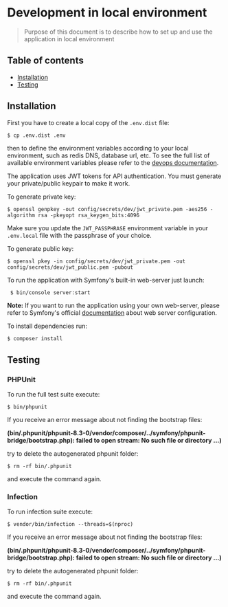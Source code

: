 # Development in local environment

> Purpose of this document is to describe how to set up and use the application in local environment

## Table of contents

- [Installation](#installation)
- [Testing](#testing)

## Installation

First you have to create a local copy of the `.env.dist` file:

```bash
$ cp .env.dist .env
```

then to define the environment variables according to your local environment, such as redis DNS, database url, etc. 
To see the full list of available environment variables please refer to the [devops documentation](devops-documentation.md).

The application uses JWT tokens for API authentication. You must generate your private/public keypair to make it work.

To generate private key:

```shell script
$ openssl genpkey -out config/secrets/dev/jwt_private.pem -aes256 -algorithm rsa -pkeyopt rsa_keygen_bits:4096
```

Make sure you update the `JWT_PASSPHRASE` environment variable in your `.env.local` file with the passphrase of your choice.

To generate public key:

```shell script
$ openssl pkey -in config/secrets/dev/jwt_private.pem -out config/secrets/dev/jwt_public.pem -pubout
```

To run the application with Symfony's built-in web-server just launch:

```shell script
 $ bin/console server:start
```

**Note:** If you want to run the application using your own web-server, please refer to Symfony's official [documentation](https://symfony.com/doc/current/setup/web_server_configuration.html) about web server configuration.

To install dependencies run:

```shell script
$ composer install
```

## Testing

### PHPUnit

To run the full test suite execute:

```shell script
$ bin/phpunit
```

If you receive an error message about not finding the bootstrap files:

__(bin/.phpunit/phpunit-8.3-0/vendor/composer/../symfony/phpunit-bridge/bootstrap.php): failed to open stream: No such file or directory ...)__

try to delete the autogenerated phpunit folder:

```shell script
$ rm -rf bin/.phpunit
```

and execute the command again.

### Infection

To run infection suite execute:

```shell script
$ vendor/bin/infection --threads=$(nproc)
```

If you receive an error message about not finding the bootstrap files:

__(bin/.phpunit/phpunit-8.3-0/vendor/composer/../symfony/phpunit-bridge/bootstrap.php): failed to open stream: No such file or directory ...)__

try to delete the autogenerated phpunit folder:

```shell script
$ rm -rf bin/.phpunit
```

and execute the command again.
